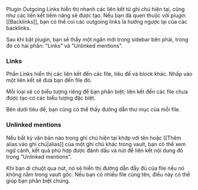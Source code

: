 Plugin Outgoing Links hiển thị nhanh các liên kết từ ghi chú hiện tại, cũng như các liên kết tiềm năng sẽ được tạo. Nếu bạn đã quen thuộc với plugin [[Backlinks]], bạn có thể coi các outgoing links là hướng ngược lại của các backlinks.

Sau khi bật plugin, bạn sẽ thấy một ngăn mới trong sidebar bên phải, trong đó có hai phần: "Links" và "Unlinked mentions".

### Links

Phần Links hiển thị các liên kết đến các file, tiêu đề và block khác. Nhấp vào một liên kết sẽ đưa bạn đến file đó.

Mỗi loại sẽ có biểu tượng riêng để bạn phân biệt; liên kết đến các file chưa được tạo có các biểu tượng đặc biệt.

Bên dưới tiêu đề, bạn cũng có thể thấy đường dẫn thư mục của mỗi file.

### Unlinked mentions

Nếu bất kỳ văn bản nào trong ghi chú hiện tại khớp với tên hoặc [[Thêm alias vào ghi chú|alias]] của một ghi chú khác trong vault, bạn có thể xem ngữ cảnh, kết quả phù hợp được đánh dấu và nút để liên kết nội dung đó trong "Unlinked mentions".

Khi bạn di chuột qua nút, nó sẽ hiển thị đường dẫn đầy đủ của file nếu nó không nằm trong vault gốc. Nếu bạn có nhiều file cùng tên, điều này có thể giúp bạn phân biệt chúng.
